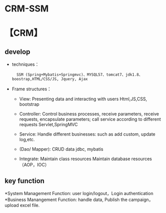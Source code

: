 # CRM-SSM
# 【CRM】

## develop
* techniques：

        SSM (Spring+Mybatis+Springmvc)、MYSQL57、tomcat7、jdk1.8、boostrap,HTML/CSS/JS, Jquery, Ajax

* Frame structures：
    * View: Presenting data and interacting with users
      Html,JS,CSS, bootstrap


    * Controller: Control business processes, receive parameters, receive requests, encapsulate parameters; call service according to different requests
    Servlet,SpringMVC
    
    * Service:  Handle different businesses: such as add custom, update log,etc.
    * (Dao/ Mapper): CRUD data
    jdbc, mybatis
    
    
    * Integrate: Maintain class resources Maintain database resources
    （AOP，IOC）
## key function
*System Management Function: user login/logout，Login authentication
*Business Manangement Function: handle data, Publish the campaign，upload excel file.

